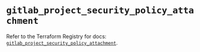 # `gitlab_project_security_policy_attachment`

Refer to the Terraform Registry for docs: [`gitlab_project_security_policy_attachment`](https://registry.terraform.io/providers/gitlabhq/gitlab/18.5.0/docs/resources/project_security_policy_attachment).
